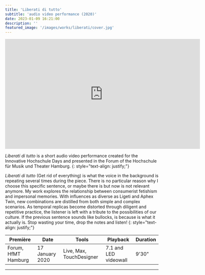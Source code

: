 ```yaml
---
title: 'Liberati di tutto'
subtitle: 'audio video performance (2020)'
date: 2023-01-09 16:21:00
description: ''
featured_image: '/images/works/liberati/cover.jpg'
---
```



<iframe src="https://player.vimeo.com/video/690666982" width="640" height="360" frameborder="0" allowfullscreen></iframe>

_Liberati di tutto_ is a short audio video performance created for the Innovative Hochschule Days and presented in the Forum of the Hochschule für Musik und Theater Hamburg.
{: style="text-align: justify;"} 


_Liberati di tutto_ (Get rid of everything) is what the voice in the background is repeating several times during the piece. There is no particular reason why I choose this specific sentence, or maybe there is but now is not relevant anymore.
My work explores the relationship between consumerist fetishism and impersonal memories. With influences as diverse as Ligeti and Aphex Twin, new combinations are distilled from both simple and complex scenarios. As temporal replicas become distorted through diligent and repetitive practice, the listener is left with a tribute to the possibilities of our culture.
If the previous sentence sounds like bullocks, is because is what it actually is. 
Stop wasting your time, drop the notes and listen!
{: style="text-align: justify;"}


| Première              | Date              | Tools                      | Playback                | Duration   |
|-----------------------|-------------------|----------------------------|-------------------------|------------|
| Forum, HfMT Hamburg   | 17 January 2020   | Live, Max, TouchDesigner   | 7.1 and LED videowall   | 9'30"      |

---